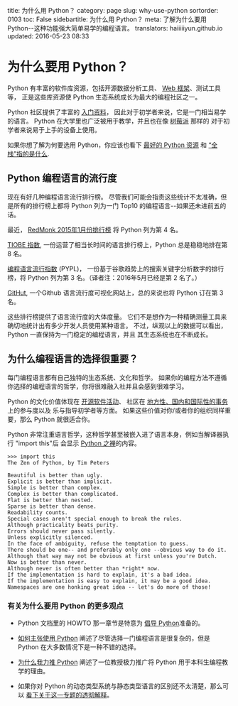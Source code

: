 title: 为什么用 Python？
category: page
slug: why-use-python
sortorder: 0103
toc: False
sidebartitle: 为什么用 Python？
meta: 了解为什么要用 Python--这种功能强大简单易学的编程语言。
translators: haiiiiiyun.github.io
updated: 2016-05-23 08:33


# 为什么要用 Python？
Python 有丰富的软件库资源，包括开源数据分析工具、
[Web 框架](/web-frameworks.html)、测试工具等，
正是这些库资源使 Python 生态系统成长为最大的编程社区之一。

Python 社区提供了丰富的 [入门资料](/best-python-resources.html)，
因此对于初学者来说，它是一门相当易学的语言。
Python 在大学里也广泛被用于教学，并且也在像
[树莓派](http://www.raspberrypi.org/) 那样的
对于初学者来说易于上手的设备上使用。

<div class="well see-also">如果你想了解为何要选用 Python，你应该也看下 <a href="/best-python-resources.html">最好的 Python 资源</a> 和 <a href="/what-full-stack-means.html">“全栈”指的是什么</a>.</div>


## Python 编程语言的流行度
现在有好几种编程语言流行排行榜。
尽管我们可能会指责这些统计不太准确，但是所有的排行榜上都将
Python 列为一门 Top10 的编程语言--如果还未进前五的话。

最近，
[RedMonk 2015年1月份排行榜](http://redmonk.com/sogrady/2015/01/14/language-rankings-1-15/) 将 Python 列为第 4 名。

[TIOBE 指数](http://www.tiobe.com/index.php/content/paperinfo/tpci/index.html),
一份运营了相当长时间的语言排行榜上，Python 总是稳稳地排在第 8 名。

[编程语言流行指数](http://pypl.github.io/PYPL.html) (PYPL)，
一份基于谷歌趋势上的搜索关键字分析数字的排行榜，将 Python 列为第 3 名。（译者注：2016年5月已经是第 2 名了。）

[GitHut](http://githut.info/), 一个Github 语言流行度可视化网站上，总的来说也将 Python 订在第 3 名。

这些排行榜提供了语言流行度的大体度量。
它们不是想作为一种精确测量工具来确切地统计出有多少开发人员使用某种语言。
不过，纵观以上的数据可以看出， Python 一直保持为一门稳定的编程语言，并且
其生态系统也在不断成长。

## 为什么编程语言的选择很重要？
每门编程语言都有自己独特的生态系统、文化和哲学。
如果你的编程方法不遵循你选择的编程语言的哲学，你将很难融入社并且会感到很难学习。

Python 的文化价值体现在 [开源软件活动](https://github.com/trending?l=python&since=monthly)、
社区在 [地方性、国内和国际性的事务](http://www.pycon.org/) 上的参与度以及
乐与指导初学者等方面。
如果这些价值对你/或者你的组织同样重要，那么 Python 就很适合你。

Python 非常注重语言哲学，这种哲学甚至被嵌入进了语言本身，例如当解译器执行 "import this"后
会显示 [Python 之禅](https://www.python.org/dev/peps/pep-0020/)的内容。

    >>> import this
    The Zen of Python, by Tim Peters

    Beautiful is better than ugly.
    Explicit is better than implicit.
    Simple is better than complex.
    Complex is better than complicated.
    Flat is better than nested.
    Sparse is better than dense.
    Readability counts.
    Special cases aren't special enough to break the rules.
    Although practicality beats purity.
    Errors should never pass silently.
    Unless explicitly silenced.
    In the face of ambiguity, refuse the temptation to guess.
    There should be one-- and preferably only one --obvious way to do it.
    Although that way may not be obvious at first unless you're Dutch.
    Now is better than never.
    Although never is often better than *right* now.
    If the implementation is hard to explain, it's a bad idea.
    If the implementation is easy to explain, it may be a good idea.
    Namespaces are one honking great idea -- let's do more of those!


### 有关为什么要用 Python 的更多观点
* Python 文档里的 HOWTO 那一章节是特意为
  [倡导 Python](https://docs.python.org/2/howto/advocacy.html)准备的。

* [如何主张使用 Python](http://nothingbutsnark.svbtle.com/how-to-argue-for-pythons-use)
  阐述了尽管选择一门编程语言是很复杂的，但是 Python 在大多数情况下是一种不错的选择。

* [为什么我力推 Python](http://lorenabarba.com/blog/why-i-push-for-python/)
  阐述了一位教授极力推广将 Python 用于本科生编程教学的理由。

* 如果你对 Python 的动态类型系统与静态类型语言的区别还不太清楚，那么可以
  [看下关于这一专题的透彻解释](http://blogs.perl.org/users/ovid/2010/08/what-to-know-before-debating-type-systems.html)。

